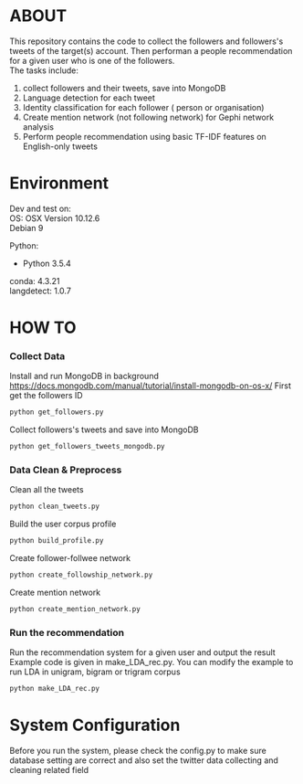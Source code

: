 # ABOUT
This repository contains the code to collect the followers and followers's tweets of the target(s) account. Then performan a people recommendation for a given user who is one of the followers.  
The tasks include:
1. collect followers and their tweets, save into MongoDB
2. Language detection for each tweet
3. Identity classification for each follower ( person or organisation)
4. Create mention network (not following network) for Gephi network analysis
5. Perform people recommendation using basic TF-IDF features on English-only tweets

# Environment
Dev and test on:  
OS: OSX Version 10.12.6  
    Debian 9

Python:  
- Python 3.5.4

conda: 4.3.21  
langdetect: 1.0.7  

# HOW TO
### Collect Data
Install and run MongoDB in background
https://docs.mongodb.com/manual/tutorial/install-mongodb-on-os-x/
First get the followers ID
```python
python get_followers.py
```
Collect followers's tweets and save into MongoDB
```python
python get_followers_tweets_mongodb.py
```
### Data Clean & Preprocess 

Clean all the tweets
```python
python clean_tweets.py
```

Build the user corpus profile
```python
python build_profile.py
```

Create follower-follwee network
```python
python create_followship_network.py
```
Create mention network
```python
python create_mention_network.py
```

### Run the recommendation
Run the recommendation system for a given user and output the result
Example code is given in make_LDA_rec.py. You can modify the example to run LDA in unigram, bigram or trigram corpus

```python
python make_LDA_rec.py
```

# System Configuration
Before you run the system, please check the config.py to make sure database setting are correct and also set the twitter data collecting and cleaning related field
